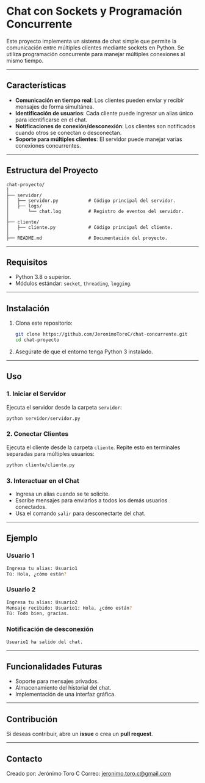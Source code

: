 # Chat con Sockets y Programación Concurrente

Este proyecto implementa un sistema de chat simple que permite la comunicación entre múltiples clientes mediante sockets en Python. Se utiliza programación concurrente para manejar múltiples conexiones al mismo tiempo.

---

## Características

- **Comunicación en tiempo real**: Los clientes pueden enviar y recibir mensajes de forma simultánea.
- **Identificación de usuarios**: Cada cliente puede ingresar un alias único para identificarse en el chat.
- **Notificaciones de conexión/desconexión**: Los clientes son notificados cuando otros se conectan o desconectan.
- **Soporte para múltiples clientes**: El servidor puede manejar varias conexiones concurrentes.

---

## Estructura del Proyecto

```
chat-proyecto/
│
├── servidor/
│   ├── servidor.py           # Código principal del servidor.
│   ├── logs/
│       └── chat.log          # Registro de eventos del servidor.
│
├── cliente/
│   ├── cliente.py            # Código principal del cliente.
│
├── README.md                 # Documentación del proyecto.
```

---

## Requisitos

- Python 3.8 o superior.
- Módulos estándar: `socket`, `threading`, `logging`.

---

## Instalación

1. Clona este repositorio:

   ```bash
   git clone https://github.com/JeronimoToroC/chat-concurrente.git
   cd chat-proyecto
   ```

2. Asegúrate de que el entorno tenga Python 3 instalado.

---

## Uso

### 1. Iniciar el Servidor

Ejecuta el servidor desde la carpeta `servidor`:

```bash
python servidor/servidor.py
```

### 2. Conectar Clientes

Ejecuta el cliente desde la carpeta `cliente`. Repite esto en terminales separadas para múltiples usuarios:

```bash
python cliente/cliente.py
```

### 3. Interactuar en el Chat

- Ingresa un alias cuando se te solicite.
- Escribe mensajes para enviarlos a todos los demás usuarios conectados.
- Usa el comando `salir` para desconectarte del chat.

---

## Ejemplo

### Usuario 1

```bash
Ingresa tu alias: Usuario1
Tú: Hola, ¿cómo están?
```

### Usuario 2

```bash
Ingresa tu alias: Usuario2
Mensaje recibido: Usuario1: Hola, ¿cómo están?
Tú: Todo bien, gracias.
```

### Notificación de desconexión

```bash
Usuario1 ha salido del chat.
```

---

## Funcionalidades Futuras

- Soporte para mensajes privados.
- Almacenamiento del historial del chat.
- Implementación de una interfaz gráfica.

---

## Contribución

Si deseas contribuir, abre un **issue** o crea un **pull request**.

---

## Contacto

Creado por: Jerónimo Toro C
Correo: jeronimo.toro.c@gmail.com
